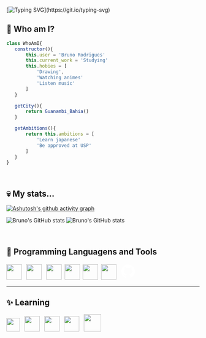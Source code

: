 <br>

[![Typing SVG](https://readme-typing-svg.herokuapp.com/?color=9BA4B5&size=35&center=true&vCenter=true&width=1000&lines=Hello,+World!)](https://git.io/typing-svg)

 ## 🤔 Who am I?

 ```javascript
class WhoAmI{
	constructor(){
		this.user = 'Bruno Rodrigues'
		this.current_work = 'Studying'
		this.hobies = [
			'Drawing',
			'Watching animes'
			'Listen music'
		]
	}

	getCity(){
		return Guanambi_Bahia()
	}

	getAmbitions(){
		return this.ambitions = [
			'Learn japanese'
			'Be approved at USP'
		]
	}
}

 ```
<br>

## 💀 My stats...

[![Ashutosh's github activity graph](https://github-readme-activity-graph.vercel.app/graph?username=bruno-rodrigues0&theme=react-dark&point=6394ff&hide_border=true&bg_color=0000)](https://github.com/ashutosh00710/github-readme-activity-graph)

<div display="inline-block">

![Bruno's GitHub stats](https://github-readme-stats.vercel.app/api?username=bruno-rodrigues0&show_icons=true&theme=radical&title_color=6394ff&hide_border=true&bg_color=0000&text_color=6394ff&card_width=400&ring_color=6394ff)
![Bruno's GitHub stats](https://github-readme-stats.vercel.app/api/top-langs/?username=bruno-rodrigues0&show_icons=true&theme=radical&title_color=6394ff&hide_border=true&bg_color=0000&text_color=6394ff&card_width=400&layout=compact)


</div>

<br>

 ## 🧠 Programming Languagens and Tools 

 <div display="inline-block">    
 <img src="https://cdn.jsdelivr.net/gh/devicons/devicon@latest/icons/c/c-plain.svg" width="40px""/> &nbsp;
 <img src="https://cdn.jsdelivr.net/gh/devicons/devicon@latest/icons/html5/html5-plain.svg" width="40px""/>  &nbsp;
 <img src="https://cdn.jsdelivr.net/gh/devicons/devicon@latest/icons/css3/css3-plain.svg" width="40px""/>&nbsp;
 <img src="https://cdn.jsdelivr.net/gh/devicons/devicon@latest/icons/vscode/vscode-original.svg" width="40px"/>&nbsp;
 <img src="https://cdn.jsdelivr.net/gh/devicons/devicon@latest/icons/figma/figma-original.svg" width= "40px"/>&nbsp;
 <img src="https://cdn.jsdelivr.net/gh/devicons/devicon@latest/icons/git/git-original.svg" width="40px"/>&nbsp;
<svg xmlns="http://www.w3.org/2000/svg" x="0px" y="0px" width="45px" height="43px" viewBox="0,0,256,256"
style="fill:#FFFFFF;">
<g fill="#ffffff" fill-rule="nonzero" stroke="none" stroke-width="1" stroke-linecap="butt" stroke-linejoin="miter" stroke-miterlimit="10" stroke-dasharray="" stroke-dashoffset="0" font-family="none" font-weight="none" font-size="none" text-anchor="none" style="mix-blend-mode: normal"><g transform="scale(10.66667,10.66667)"><path d="M10.9,2.1c-4.6,0.5 -8.3,4.2 -8.8,8.7c-0.6,5 2.5,9.3 6.9,10.7v-2.3c0,0 -0.4,0.1 -0.9,0.1c-1.4,0 -2,-1.2 -2.1,-1.9c-0.1,-0.4 -0.3,-0.7 -0.6,-1c-0.3,-0.1 -0.4,-0.1 -0.4,-0.2c0,-0.2 0.3,-0.2 0.4,-0.2c0.6,0 1.1,0.7 1.3,1c0.5,0.8 1.1,1 1.4,1c0.4,0 0.7,-0.1 0.9,-0.2c0.1,-0.7 0.4,-1.4 1,-1.8c-2.3,-0.5 -4,-1.8 -4,-4c0,-1.1 0.5,-2.2 1.2,-3c-0.1,-0.2 -0.2,-0.7 -0.2,-1.4c0,-0.4 0,-1 0.3,-1.6c0,0 1.4,0 2.8,1.3c0.5,-0.2 1.2,-0.3 1.9,-0.3c0.7,0 1.4,0.1 2,0.3c1.3,-1.3 2.8,-1.3 2.8,-1.3c0.2,0.6 0.2,1.2 0.2,1.6c0,0.8 -0.1,1.2 -0.2,1.4c0.7,0.8 1.2,1.8 1.2,3c0,2.2 -1.7,3.5 -4,4c0.6,0.5 1,1.4 1,2.3v3.3c4.1,-1.3 7,-5.1 7,-9.5c0,-6 -5.1,-10.7 -11.1,-10z"></path></g></g>
</svg>
          
          
          
 </div>  

 ---

## ✨ Learning

 <div display="inline-block">    
 <img src="https://cdn.jsdelivr.net/gh/devicons/devicon@latest/icons/javascript/javascript-plain.svg" width="35px""/> &nbsp;
 <img src="https://cdn.jsdelivr.net/gh/devicons/devicon@latest/icons/react/react-original.svg" width="40px"/> &nbsp;
 <img src="https://cdn.jsdelivr.net/gh/devicons/devicon@latest/icons/arduino/arduino-original.svg" width="40px"/> &nbsp;
 <img src="https://cdn.jsdelivr.net/gh/devicons/devicon@latest/icons/npm/npm-original-wordmark.svg" width="40px"/> &nbsp;
 <img src="https://cdn.jsdelivr.net/gh/devicons/devicon@latest/icons/nodejs/nodejs-plain-wordmark.svg" width="45px"/>
          
 </div>  
          

<!--
**bruno-rodrigues0/bruno-rodrigues0** is a ✨ _special_ ✨ repository because its `README.md` (this file) appears on your GitHub profile.

Here are some ideas to get you started:

- 🔭 I’m currently working on ...
- 🌱 I’m currently learning ...
- 👯 I’m looking to collaborate on ...
- 🤔 I’m looking for help with ...
- 💬 Ask me about ...
- 📫 How to reach me: ...
- 😄 Pronouns: ...
- ⚡ Fun fact: ...
-->
